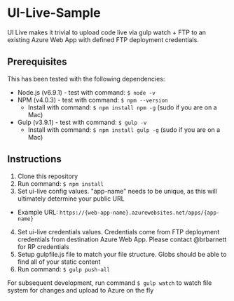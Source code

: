 # UI-Live-Sample
UI Live makes it trivial to upload code live via gulp watch + FTP to an existing Azure Web App with defined FTP deployment credentials.

## Prerequisites
This has been tested with the following dependencies:
- Node.js (v6.9.1) - test with command: `$ node -v`
- NPM (v4.0.3) - test with command: `$ npm --version`
  - Install with command: `$ npm install npm -g` (sudo if you are on a Mac)
- Gulp (v3.9.1) - test with command: `$ gulp -v`
  - Install with command: `$ npm install gulp -g` (sudo if you are on a Mac)

## Instructions
1. Clone this repository
2. Run command: `$ npm install`
3. Set ui-live config values. "app-name" needs to be unique, as this will ultimately determine your public URL
  - Example URL: `https://{web-app-name}.azurewebsites.net/apps/{app-name}`
4. Set ui-live credentials values. Credentials come from FTP deployment credentials from destination Azure Web App. Please contact @brbarnett for RP credentials
5. Setup gulpfile.js file to match your file structure. Globs should be able to find all of your static content
6. Run command: `$ gulp push-all`

For subsequent development, run command `$ gulp watch` to watch file system for changes and upload to Azure on the fly
